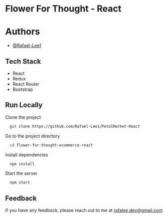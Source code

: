 
# Flower For Thought - React







# Authors

- [@Rafael-Lee1](https://github.com/Rafael-Lee1)

## Tech Stack
- React
- Redux
- React Router
- Bootstrap






## Run Locally

Clone the project

```bash
  git clone https://github.com/Rafael-Lee1/PetalMarket-React
```

Go to the project directory

```bash
  cd flower-for-thought-ecommerce-react
```

Install dependencies

```bash
  npm install
```

Start the server

```bash
  npm start
```

## Feedback

If you have any feedback, please reach out to me at rafalee.dev@gmail.com
